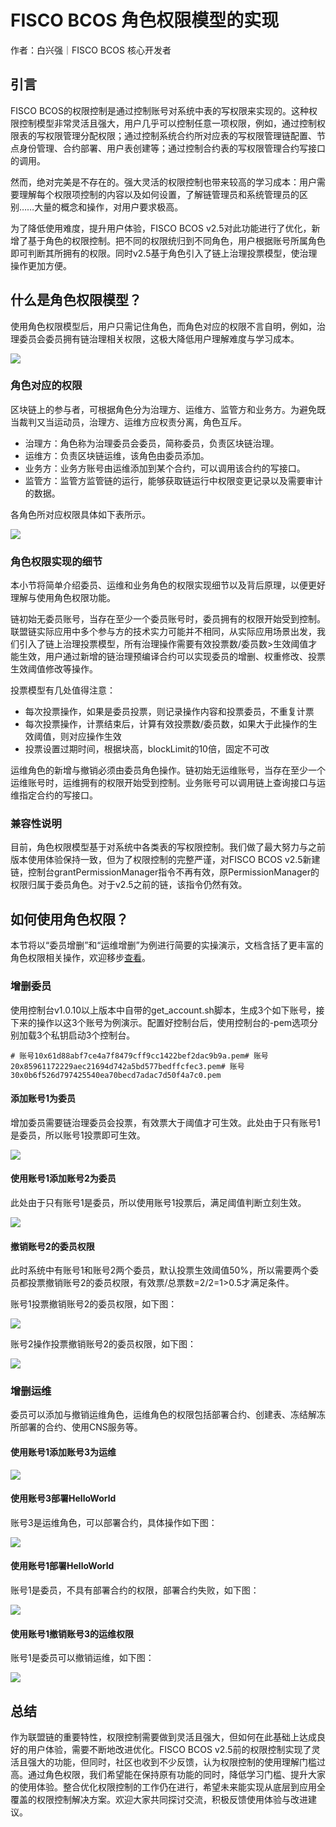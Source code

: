# FISCO BCOS 角色权限模型的实现

作者：白兴强｜FISCO BCOS 核心开发者

## 引言

FISCO BCOS的权限控制是通过控制账号对系统中表的写权限来实现的。这种权限控制模型非常灵活且强大，用户几乎可以控制任意一项权限，例如，通过控制权限表的写权限管理分配权限；通过控制系统合约所对应表的写权限管理链配置、节点身份管理、合约部署、用户表创建等；通过控制合约表的写权限管理合约写接口的调用。

然而，绝对完美是不存在的。强大灵活的权限控制也带来较高的学习成本：用户需要理解每个权限项控制的内容以及如何设置，了解链管理员和系统管理员的区别……大量的概念和操作，对用户要求极高。

为了降低使用难度，提升用户体验，FISCO BCOS v2.5对此功能进行了优化，新增了基于角色的权限控制。把不同的权限统归到不同角色，用户根据账号所属角色即可判断其所拥有的权限。同时v2.5基于角色引入了链上治理投票模型，使治理操作更加方便。

## 什么是角色权限模型？

使用角色权限模型后，用户只需记住角色，而角色对应的权限不言自明，例如，治理委员会委员拥有链治理相关权限，这极大降低用户理解难度与学习成本。

![](../../../../images/articles/role_authority_model_realization/IMG_5553.PNG)

### 角色对应的权限

区块链上的参与者，可根据角色分为治理方、运维方、监管方和业务方。为避免既当裁判又当运动员，治理方、运维方应权责分离，角色互斥。

- 治理方：角色称为治理委员会委员，简称委员，负责区块链治理。
- 运维方：负责区块链运维，该角色由委员添加。
- 业务方：业务方账号由运维添加到某个合约，可以调用该合约的写接口。
- 监管方：监管方监管链的运行，能够获取链运行中权限变更记录以及需要审计的数据。

各角色所对应权限具体如下表所示。

![](../../../../images/articles/role_authority_model_realization/IMG_5554.PNG)

### 角色权限实现的细节

本小节将简单介绍委员、运维和业务角色的权限实现细节以及背后原理，以便更好理解与使用角色权限功能。

链初始无委员账号，当存在至少一个委员账号时，委员拥有的权限开始受到控制。联盟链实际应用中多个参与方的技术实力可能并不相同，从实际应用场景出发，我们引入了链上治理投票模型，所有治理操作需要有效投票数/委员数>生效阈值才能生效，用户通过新增的链治理预编译合约可以实现委员的增删、权重修改、投票生效阈值修改等操作。

投票模型有几处值得注意：

- 每次投票操作，如果是委员投票，则记录操作内容和投票委员，不重复计票
- 每次投票操作，计票结束后，计算有效投票数/委员数，如果大于此操作的生效阈值，则对应操作生效
- 投票设置过期时间，根据块高，blockLimit的10倍，固定不可改

运维角色的新增与撤销必须由委员角色操作。链初始无运维账号，当存在至少一个运维账号时，运维拥有的权限开始受到控制。业务账号可以调用链上查询接口与运维指定合约的写接口。

### 兼容性说明

目前，角色权限模型基于对系统中各类表的写权限控制。我们做了最大努力与之前版本使用体验保持一致，但为了权限控制的完整严谨，对FISCO BCOS v2.5新建链，控制台grantPermissionManager指令不再有效，原PermissionManager的权限归属于委员角色。对于v2.5之前的链，该指令仍然有效。

## 如何使用角色权限？

本节将以“委员增删”和“运维增删”为例进行简要的实操演示，文档含括了更丰富的角色权限相关操作，欢迎移步[查看](https://fisco-bcos-documentation.readthedocs.io/zh_CN/latest/docs/manual/permission_control.html)。

### 增删委员

使用控制台v1.0.10以上版本中自带的get_account.sh脚本，生成3个如下账号，接下来的操作以这3个账号为例演示。配置好控制台后，使用控制台的-pem选项分别加载3个私钥启动3个控制台。

```
# 账号10x61d88abf7ce4a7f8479cff9cc1422bef2dac9b9a.pem# 账号20x85961172229aec21694d742a5bd577bedffcfec3.pem# 账号30x0b6f526d797425540ea70becd7adac7d50f4a7c0.pem
```

#### 添加账号1为委员

增加委员需要链治理委员会投票，有效票大于阈值才可生效。此处由于只有账号1是委员，所以账号1投票即可生效。

![](../../../../images/articles/role_authority_model_realization/IMG_5555.PNG)

#### 使用账号1添加账号2为委员

此处由于只有账号1是委员，所以使用账号1投票后，满足阈值判断立刻生效。

![](../../../../images/articles/role_authority_model_realization/IMG_5556.PNG)

#### 撤销账号2的委员权限

此时系统中有账号1和账号2两个委员，默认投票生效阈值50%，所以需要两个委员都投票撤销账号2的委员权限，有效票/总票数=2/2=1>0.5才满足条件。 

账号1投票撤销账号2的委员权限，如下图：

![](../../../../images/articles/role_authority_model_realization/IMG_5557.PNG)

账号2操作投票撤销账号2的委员权限，如下图：

![](../../../../images/articles/role_authority_model_realization/IMG_5558.PNG)

### 增删运维

委员可以添加与撤销运维角色，运维角色的权限包括部署合约、创建表、冻结解冻所部署的合约、使用CNS服务等。

#### 使用账号1添加账号3为运维

![](../../../../images/articles/role_authority_model_realization/IMG_5559.PNG)


#### 使用账号3部署HelloWorld

账号3是运维角色，可以部署合约，具体操作如下图：

![](../../../../images/articles/role_authority_model_realization/IMG_5560.PNG)

#### 使用账号1部署HelloWorld

账号1是委员，不具有部署合约的权限，部署合约失败，如下图：

![](../../../../images/articles/role_authority_model_realization/IMG_5561.PNG)


#### 使用账号1撤销账号3的运维权限

账号1是委员可以撤销运维，如下图：

![](../../../../images/articles/role_authority_model_realization/IMG_5562.PNG)

## 总结

作为联盟链的重要特性，权限控制需要做到灵活且强大，但如何在此基础上达成良好的用户体验，需要不断地改进优化。FISCO BCOS v2.5前的权限控制实现了灵活且强大的功能，但同时，社区也收到不少反馈，认为权限控制的使用理解门槛过高。通过角色权限，我们希望能在保持原有功能的同时，降低学习门槛、提升大家的使用体验。整合优化权限控制的工作仍在进行，希望未来能实现从底层到应用全覆盖的权限控制解决方案。欢迎大家共同探讨交流，积极反馈使用体验与改进建议。